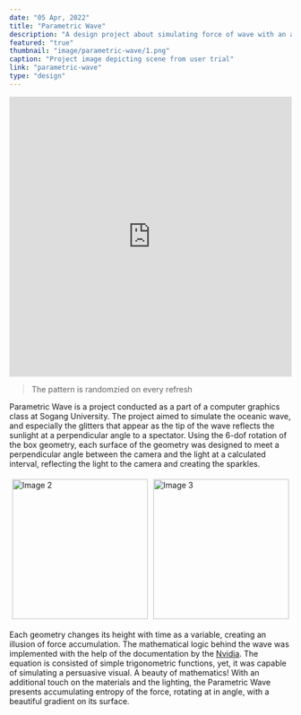 ```yaml
---
date: "05 Apr, 2022"
title: "Parametric Wave"
description: "A design project about simulating force of wave with an array of box geometry"
featured: "true"
thumbnail: "image/parametric-wave/1.png"
caption: "Project image depicting scene from user trial"
link: "parametric-wave"
type: "design"
---
```


<iframe src="https://three-wave-proj.vercel.app/" width="100%" height="500" style="border: none; padding: none; margin: none;"></iframe>

> The pattern is randomzied on every refresh

Parametric Wave is a project conducted as a part of a computer graphics class at Sogang University. The project aimed to simulate the oceanic wave, and especially the glitters that appear as the tip of the wave reflects the sunlight at a perpendicular angle to a spectator. Using the 6-dof rotation of the box geometry, each surface of the geometry was designed to meet a perpendicular angle between the camera and the light at a calculated interval, reflecting the light to the camera and creating the sparkles.

<div style="display: flex;">
    <div style="flex: 1; padding: 5px;">
        <img src="/image/parametric-wave/2.png" alt="Image 2" style="width: 100%; object-fit: cover; height: 250px;">
    </div>
    <div style="flex: 1; padding: 5px;">
        <img src="/image/parametric-wave/3.png" alt="Image 3" style="width: 100%;
        object-fit: cover; height: 250px;">
    </div>
</div>

Each geometry changes its height with time as a variable, creating an illusion of force accumulation. The mathematical logic behind the wave was implemented with the help of the documentation by the [Nvidia](https://developer.nvidia.com/gpugems/gpugems/part-i-natural-effects/chapter-1-effective-water-simulation-physical-models). The equation is consisted of simple trigonometric functions, yet, it was capable of simulating a persuasive visual. A beauty of mathematics! With an additional touch on the materials and the lighting, the Parametric Wave presents accumulating entropy of the force, rotating at in angle, with a beautiful gradient on its surface.


